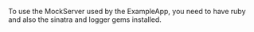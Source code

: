 To use the MockServer used by the ExampleApp, you need to have ruby and also the sinatra and logger gems installed.
